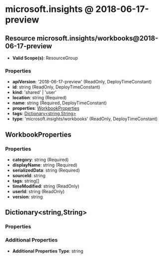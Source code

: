 # microsoft.insights @ 2018-06-17-preview

## Resource microsoft.insights/workbooks@2018-06-17-preview
* **Valid Scope(s)**: ResourceGroup
### Properties
* **apiVersion**: '2018-06-17-preview' (ReadOnly, DeployTimeConstant)
* **id**: string (ReadOnly, DeployTimeConstant)
* **kind**: 'shared' | 'user'
* **location**: string (Required)
* **name**: string (Required, DeployTimeConstant)
* **properties**: [WorkbookProperties](#workbookproperties)
* **tags**: [Dictionary<string,String>](#dictionarystringstring)
* **type**: 'microsoft.insights/workbooks' (ReadOnly, DeployTimeConstant)

## WorkbookProperties
### Properties
* **category**: string (Required)
* **displayName**: string (Required)
* **serializedData**: string (Required)
* **sourceId**: string
* **tags**: string[]
* **timeModified**: string (ReadOnly)
* **userId**: string (ReadOnly)
* **version**: string

## Dictionary<string,String>
### Properties
### Additional Properties
* **Additional Properties Type**: string

